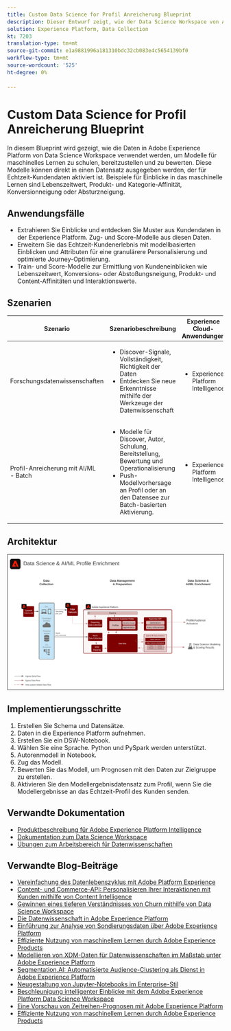 ```yaml
---
title: Custom Data Science for Profil Anreicherung Blueprint
description: Dieser Entwurf zeigt, wie der Data Science Workspace von Adobe Experience Platform Daten innerhalb der Experience Platform verwenden kann, um Modelle auszubilden, bereitzustellen und zu bewerten, um Einblicke in das maschinelle Lernen aus den Daten zu erhalten.
solution: Experience Platform, Data Collection
kt: 7203
translation-type: tm+mt
source-git-commit: e1a9881996a181310bdc32cb083e4c5654139bf0
workflow-type: tm+mt
source-wordcount: '525'
ht-degree: 0%

---
```



# Custom Data Science for Profil Anreicherung Blueprint

In diesem Blueprint wird gezeigt, wie die Daten in Adobe Experience Platform von Data Science Workspace verwendet werden, um Modelle für maschinelles Lernen zu schulen, bereitzustellen und zu bewerten. Diese Modelle können direkt in einen Datensatz ausgegeben werden, der für Echtzeit-Kundendaten aktiviert ist. Beispiele für Einblicke in das maschinelle Lernen sind Lebenszeitwert, Produkt- und Kategorie-Affinität, Konversionneigung oder Absturzneigung.

## Anwendungsfälle

* Extrahieren Sie Einblicke und entdecken Sie Muster aus Kundendaten in der Experience Platform. Zug- und Score-Modelle aus diesen Daten.
* Erweitern Sie das Echtzeit-Kundenerlebnis mit modellbasierten Einblicken und Attributen für eine granulärere Personalisierung und optimierte Journey-Optimierung.
* Train- und Score-Modelle zur Ermittlung von Kundeneinblicken wie Lebenszeitwert, Konversions- oder Abstoßungsneigung, Produkt- und Content-Affinitäten und Interaktionswerte.

## Szenarien

| Szenario | Szenariobeschreibung | Experience Cloud-Anwendungen |
|---|---|---|
| Forschungsdatenwissenschaften | <ul><li>Discover-Signale, Vollständigkeit, Richtigkeit der Daten</li><li>Entdecken Sie neue Erkenntnisse mithilfe der Werkzeuge der Datenwissenschaft</li></ul> | <ul><li>Experience Platform Intelligence</li></ul> |
| Profil-Anreicherung mit AI/ML<br> - Batch | <ul><li>Modelle für Discover, Autor, Schulung, Bereitstellung, Bewertung und Operationalisierung</li><li>Push-Modellvorhersage an Profil oder an den Datensee zur Batch-basierten Aktivierung.</li></ul> | <ul><li>Experience Platform Intelligence</li></ul> |

## Architektur

<img src="assets/datascience.svg" alt="Referenzarchitektur für das Konzept der benutzerdefinierten Datenwissenschaft für die Anreicherung von Profilen" style="border:1px solid #4a4a4a" />

## Implementierungsschritte

1. Erstellen Sie Schema und Datensätze.
1. Daten in die Experience Platform aufnehmen.
1. Erstellen Sie ein DSW-Notebook.
1. Wählen Sie eine Sprache. Python und PySpark werden unterstützt.
1. Autorenmodell in Notebook.
1. Zug das Modell.
1. Bewerten Sie das Modell, um Prognosen mit den Daten zur Zielgruppe zu erstellen.
1. Aktivieren Sie den Modellergebnisdatensatz zum Profil, wenn Sie die Modellergebnisse an das Echtzeit-Profil des Kunden senden.

## Verwandte Dokumentation

* [Produktbeschreibung für Adobe Experience Platform Intelligence](https://helpx.adobe.com/legal/product-descriptions/adobe-experience-platform-intelligence---product-description.html)
* [Dokumentation zum Data Science Workspace](https://experienceleague.adobe.com/docs/experience-platform/data-science-workspace/home.html?lang=en)
* [Übungen zum Arbeitsbereich für Datenwissenschaften](https://experienceleague.adobe.com/docs/platform-learn/tutorials/data-science-workspace/understanding-data-science-workspace.html)

## Verwandte Blog-Beiträge

* [Vereinfachung des Datenlebenszyklus mit Adobe Platform Experience](https://medium.com/adobetech/simplifying-the-data-science-lifecycle-with-adobe-platform-experience-8ea4f056d82f)
* [Content- und Commerce-API: Personalisieren Ihrer Interaktionen mit Kunden mithilfe von Content Intelligence](https://medium.com/adobetech/content-and-commerce-ai-personalizing-your-interactions-with-customers-through-content-intelligence-dc182601deab)
* [Gewinnen eines tieferen Verständnisses von Churn mithilfe von Data Science Workspace](https://medium.com/adobetech/gaining-a-deeper-understanding-of-churn-using-data-science-workspace-18a2190e0cf3)
* [Die Datenwissenschaft in Adobe Experience Platform](https://medium.com/adobetech/understanding-data-science-in-adobe-experience-platform-5bce5a17b42)
* [Einführung zur Analyse von Sondierungsdaten über Adobe Experience Platform](https://medium.com/adobetech/an-introductory-look-at-exploratory-data-analysis-on-adobe-experience-platform-1bfce7501d9a)
* [Effiziente Nutzung von maschinellem Lernen durch Adobe Experience Products](https://medium.com/adobetech/cutting-across-adobe-experience-products-with-machine-learning-to-elevated-user-experience-7c85000510d1)
* [Modellieren von XDM-Daten für Datenwissenschaften im Maßstab unter Adobe Experience Platform](https://medium.com/adobetech/modeling-xdm-data-for-data-science-at-scale-on-adobe-experience-platform-222bb2a6dbf7)
* [Segmentation.AI: Automatisierte Audience-Clustering als Dienst in Adobe Experience Platform](https://medium.com/adobetech/segmentation-ai-automated-audience-clustering-as-a-service-in-adobe-experience-platform-261f4099462c)
* [Neugestaltung von Jupyter-Notebooks im Enterprise-Stil](https://medium.com/adobetech/reimagining-jupyter-notebooks-for-enterprise-scale-8bc6340d504a)
* [Beschleunigung intelligenter Einblicke mit dem Adobe Experience Platform Data Science Workspace](https://medium.com/adobetech/accelerate-intelligent-insights-with-adobe-experience-platform-data-science-workspace-89538bacbbea)
* [Eine Vorschau von Zeitreihen-Prognosen mit Adobe Experience Platform](https://medium.com/adobetech/preview-of-time-series-forecasting-with-adobe-experience-platform-38a2fc778e89)
* [Effiziente Nutzung von maschinellem Lernen durch Adobe Experience Products](https://medium.com/adobetech/cutting-across-adobe-experience-products-with-machine-learning-to-elevated-user-experience-7c85000510d1)


